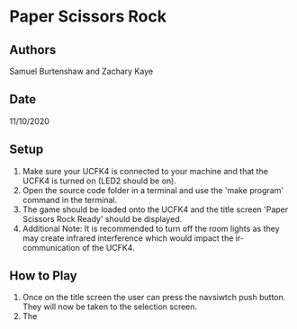 # **Paper Scissors Rock**

## **Authors** 

Samuel Burtenshaw and Zachary Kaye
## **Date** 

11/10/2020

## Setup 

1. Make sure your UCFK4 is connected to your machine and that the UCFK4 is turned on (LED2 should be on).
2. Open the source code folder in a terminal and use the 'make program' command in the terminal.
3. The game should be loaded onto the UCFK4 and the title screen 'Paper Scissors Rock Ready' should be displayed.
4. Additional Note: It is recommended to turn off the room lights as they may create infrared interference which would impact the ir-communication of the UCFK4.

## How to Play

1. Once on the title screen the user can press the navsiwtch push button. They will now be taken to the selection screen.
2. The 


